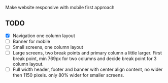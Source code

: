 Make website responsive with mobile first approach
## TODO
- [x] Navigation one column layout
- [ ] Banner for mobile
- [ ] Small screens, one column layout
- [ ] Large screens, two break points and primary column a little larger. First break point, min 769px for two columns and decide break point for 3 column layout.
- [ ] Full width header, footer and banner with center align content, no wider then 1150 pixels. only 80% wider for smaller screens.
